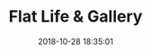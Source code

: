 ---
title:		"Flat Life & Gallery"
type:		"photos"
mediatype:		"upload"
description:		"This is what it looks like when you look inside our flat."
location: "Berlin, Germany"
date:		"2018-10-28 18:35:01"
album:		"experimental"
filename:		"flat-life-gallery.md"
series:		"berlin"
cl_public_id:		"experimental/flat-life-gallery"
cl_version:		1540748584
format:		"jpg"
bytes:		3590066
width:		2560
height:		1708
colours:
- "#2D0D02"
- "#713107"
- "#C68346"
- "#D08E44"
- "#8F5B30"
- "#865012"
- "#C07825"
exposure_mode:		"Auto"
program:		"Aperture-priority AE"
aperture:		undefined
focal_length:		"16.0 mm"
iso:		"100"
shutter_speed:		"No info"
metering:		"Spot"
flash:		"Off, Did not fire"
white_balance:		"Manual"
colour_temp:		"4750"
has_crop:		"No"
orientation:		"Horizontal (normal)"
camera_model:		"NIKON D800"
lens_info:		"Nikon Fisheye 16mm f/2.8"
artist:		"Matt Finucane"
x_resolution:		"72"
y_resolution:		"72"
---